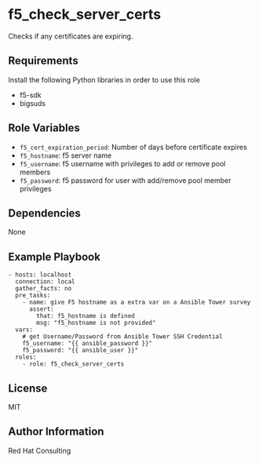 f5_check_server_certs
==============

Checks if any certificates are expiring.

Requirements
------------

Install the following Python libraries in order to use this role

* f5-sdk
* bigsuds

Role Variables
--------------

* ``f5_cert_expiration_period``: Number of days before certificate expires
* ``f5_hostname``: f5 server name
* ``f5_username``: f5 username with privileges to add or remove pool members
* ``f5_password``: f5 password for user with add/remove pool member privileges

Dependencies
------------

None

Example Playbook
----------------

```
- hosts: localhost
  connection: local
  gather_facts: no
  pre_tasks:
    - name: give F5 hostname as a extra var on a Ansible Tower survey
      assert:
        that: f5_hostname is defined
        msg: "f5_hostname is not provided"
  vars:
    # get Username/Password from Ansible Tower SSH Credential
    f5_username: "{{ ansible_password }}"
    f5_password: "{{ ansible_user }}"
  roles:
    - role: f5_check_server_certs

```

License
-------
MIT


Author Information
------------------

Red Hat Consulting
